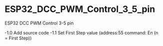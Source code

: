 # ESP32_DCC_PWM_Control_3_5_pin
ESP32 DCC PWM Control 3-5 pin

-1.0 Add source code
-1.1 Set First Step value (address:55 command: En (n = First Step))
